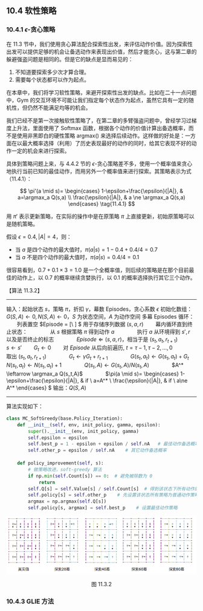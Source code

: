 
## 10.4 软性策略

### 10.4.1 $\epsilon$-贪心策略

在 11.3 节中，我们使用贪心算法配合探索性出发，来评估动作价值。因为探索性出发可以提供足够的机会让备选动作来表现出价值，然后才能贪心，这与第二章的躲避强盗问题是相同的。但是它的缺点是显而易见的：
1. 不知道要探索多少次才算合理。
2. 需要每个状态都可以作为起点。

在本章中，我们将学习软性策略，来避开探索性出发的缺点。比如在二十一点问题中，Gym 的交互环境不可能让我们指定每个状态作为起点，虽然它具有一定的随机性，但仍然不能满足均等的机会。

我们已经不是第一次接触软性策略了，在第二章的多臂强盗问题中，曾经学习过梯度上升法，里面使用了 Softmax 函数，根据各个动作的价值计算出备选概率，而不是使用非黑即白的硬性策略 argmax() 来选择后续动作。这样做的好处是：一方面在以最大概率选择（利用）了历史表现最好的动作的同时，给其它表现不好的动作一定的机会来进行探索。

具体到策略问题上来，与 4.4.2 节的 $\epsilon$-贪心策略差不多，使用一个概率值来贪心地执行当前已知的最佳动作，而用另外一个概率值来进行探索。其策略表示为式（11.4.1）：

$$
\pi'(a \mid s)=
\begin{cases}
1-\epsilon+\frac{\epsilon}{|A|}, & a=\argmax_a Q(s,a)
\\
\frac{\epsilon}{|A|}, & a \ne \argmax_a Q(s,a)
\end{cases}
\tag{11.4.1}
$$

用 $\pi'$ 表示更新策略，在实际的操作中是在原策略 $\pi$ 上直接更新，初始原策略可以是随机策略。

假设 $\epsilon=0.4,|A|=4$，则：
- 当 $a$ 是四个动作的最大值时，$\pi(a|s)=1-0.4+0.4/4=0.7$
- 当 $a$ 不是四个动作的最大值时，$\pi(a|s)=0.4/4=0.1$

很容易看到，$0.7+0.1 \times 3=1.0$ 是一个全概率值，则后续的策略是在那个目前最佳的动作上，以 0.7 的概率继续贪婪执行，以 0.1 的概率选择执行其它三个动作。




【算法 11.3.2】

---

输入：起始状态 $s$，策略 $\pi$，折扣 $\gamma$，幕数 Episodes，贪心系数 $\epsilon$
初始化数组：$G(S,A) \leftarrow 0, N(S,A) \leftarrow 0$，$S$ 为状态空间，$A$ 为动作空间
多幕 Episodes 循环：
　　列表置空 $Episode = [\ ] $ 用于存储序列数据 $(s,a,r)$
　　幕内循环直到终止状态：
　　　　从 $s$ 根据策略 $\pi$ 得到动作 $a$
　　　　执行 $a$ 从环境得到 $s',r$ 以及是否终止的标志
　　　　$Episode \Leftarrow (s,a,r)$，相当于是 $(s_t,a_t,r_{t+1})$
　　　　$s \leftarrow s'$
　　$G_t \leftarrow 0$
　　对 $Episode$ 从后向前遍历, $t=\tau-1,\tau-2,...,0$
　　　　取出 $(s_t,a_t,r_{t+1})$
　　　　$G_t \leftarrow \gamma G_t+r_{t+1}$
　　　　$G(s_t,a_t) \leftarrow G(s_t,a_t)+G_t$
　　　　$N(s_t,a_t) \leftarrow N(s_t,a_t)+1$
　　　　$Q(s_t,A) \leftarrow G(s_t,A)/N(s_t,A)$
　　　　$A^* \leftarrow \argmax_a Q(s_t,A)$
　　　　$\pi(a \mid s)=
\begin{cases}
1-\epsilon+\frac{\epsilon}{|A|}, & if \ a=A^*
\\
\frac{\epsilon}{|A|}, & if \ a\ne A^*
\end{cases}
$
输出：$Q(S,A)$

---

算法实现如下：

```python
class MC_SoftGreedy(base.Policy_Iteration):
    def __init__(self, env, init_policy, gamma, epsilon):
        super().__init__(env, init_policy, gamma)
        self.epsilon = epsilon
        self.best_p = 1 - epsilon + epsilon / self.nA   # 最佳动作备选概率 
        self.other_p = epsilon / self.nA    # 其它动作备选概率        

    def policy_improvement(self, s):
        # 做策略改进，soft-greedy 算法
        if np.min(self.Count[s]) == 0:  # 避免被除数为 0
            return
        self.Q[s] = self.Value[s] / self.Count[s]  # 得到该状态下所有动作的 q 值
        self.policy[s] = self.other_p    # 先设置该状态所有策略为普通动作策略
        argmax = np.argmax(self.Q[s])
        self.policy[s, argmax] = self.best_p    # 设置最佳动作策略
```

<center>
<img src="./img/GridWorld44_Exploration.png">

图 11.3.2
</center>




### 10.4.3 GLIE 方法

